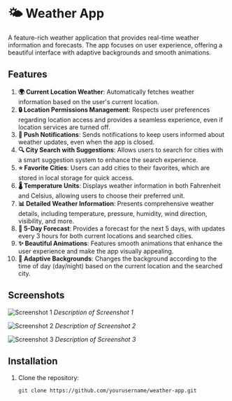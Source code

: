 # 🌤️ Weather App

A feature-rich weather application that provides real-time weather information and forecasts. The app focuses on user experience, offering a beautiful interface with adaptive backgrounds and smooth animations.

## Features

1. **🌍 Current Location Weather**: Automatically fetches weather information based on the user's current location.
2. **🔒 Location Permissions Management**: Respects user preferences regarding location access and provides a seamless experience, even if location services are turned off.
3. **🔔 Push Notifications**: Sends notifications to keep users informed about weather updates, even when the app is closed.
4. **🔍 City Search with Suggestions**: Allows users to search for cities with a smart suggestion system to enhance the search experience.
5. **⭐ Favorite Cities**: Users can add cities to their favorites, which are stored in local storage for quick access.
6. **🌡️ Temperature Units**: Displays weather information in both Fahrenheit and Celsius, allowing users to choose their preferred unit.
7. **📊 Detailed Weather Information**: Presents comprehensive weather details, including temperature, pressure, humidity, wind direction, visibility, and more.
8. **📅 5-Day Forecast**: Provides a forecast for the next 5 days, with updates every 3 hours for both current locations and searched cities.
9. **✨ Beautiful Animations**: Features smooth animations that enhance the user experience and make the app visually appealing.
10. **🌈 Adaptive Backgrounds**: Changes the background according to the time of day (day/night) based on the current location and the searched city.

## Screenshots

![Screenshot 1](assets/screenshot1.jpg)
*Description of Screenshot 1*

![Screenshot 2](assets/screenshot1.jpg)
*Description of Screenshot 2*

![Screenshot 3](assets/screenshot1.jpg)
*Description of Screenshot 3*

## Installation

1. Clone the repository:
   ```bash
   git clone https://github.com/yourusername/weather-app.git
